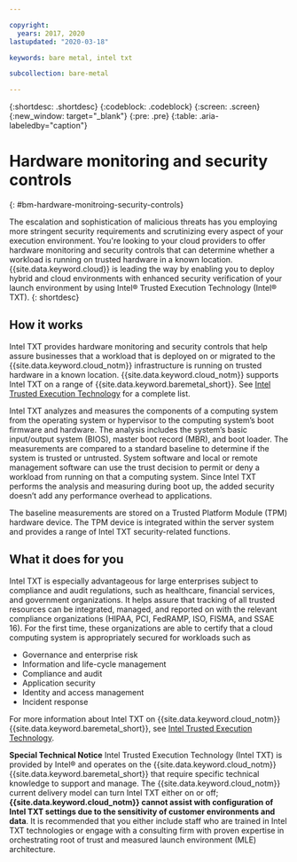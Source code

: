 ```yaml
---

copyright:
  years: 2017, 2020
lastupdated: "2020-03-18"

keywords: bare metal, intel txt

subcollection: bare-metal

---
```


{:shortdesc: .shortdesc}
{:codeblock: .codeblock}
{:screen: .screen}
{:new_window: target="_blank"}
{:pre: .pre}
{:table: .aria-labeledby="caption"}

# Hardware monitoring and security controls
{: #bm-hardware-monitroing-security-controls}

The escalation and sophistication of malicious threats has you employing more stringent security requirements and scrutinizing every aspect of your execution environment. You're looking to your cloud providers to offer hardware monitoring and security controls that can determine whether a workload is running on trusted hardware in a known location. {{site.data.keyword.cloud}} is leading the way by enabling you to deploy hybrid and cloud environments with enhanced security verification of your launch environment by using Intel&reg; Trusted Execution Technology (Intel&reg; TXT). 
{: shortdesc}

## How it works

Intel TXT provides hardware monitoring and security controls that help assure businesses that a workload that is deployed on or migrated to the {{site.data.keyword.cloud_notm}} infrastructure is running on trusted hardware in a known location. {{site.data.keyword.cloud_notm}} supports Intel TXT on a range of {{site.data.keyword.baremetal_short}}. See [Intel Trusted Execution Technology](https://www.ibm.com/cloud/bare-metal-servers/intel-txt) for a complete list.

Intel TXT analyzes and measures the components of a computing system from the operating system or hypervisor to the computing system’s boot firmware and hardware. The analysis includes the system’s basic input/output system (BIOS), master boot record (MBR), and boot loader. The measurements are compared to a standard baseline to determine if the system is trusted or untrusted. System software and local or remote management software can use the trust decision to permit or deny a workload from running on that a computing system. Since Intel TXT performs the analysis and measuring during boot up, the added security doesn’t add any performance overhead to applications.

The baseline measurements are stored on a Trusted Platform Module (TPM) hardware device. The TPM device is integrated within the server system and provides a range of Intel TXT security-related functions.

## What it does for you

Intel TXT is especially advantageous for large enterprises subject to compliance and audit regulations, such as healthcare, financial services, and government organizations. It helps assure that tracking of all trusted resources can be integrated, managed, and reported on with the relevant compliance organizations (HIPAA, PCI, FedRAMP, ISO, FISMA, and SSAE 16). For the first time, these organizations are able to certify that a cloud computing system is appropriately secured for workloads such as

* Governance and enterprise risk
* Information and life-cycle management
* Compliance and audit
* Application security
* Identity and access management
* Incident response

For more information about Intel TXT on {{site.data.keyword.cloud_notm}} {{site.data.keyword.baremetal_short}}, see [Intel Trusted Execution Technology](https://www.ibm.com/cloud/bare-metal-servers/intel-txt).

<!--The following link has more information about adding more security and compliance to your workloads with a [trusted secure cloud solution with IBM, VMware, and HyTrust](http://wpc.c320.edgecastcdn.net/00C320/DeploymentGuide_IBM_Intel_HyTrust_VMware_v1%200.pdf).-->

**Special Technical Notice** Intel Trusted Execution Technology (Intel TXT) is provided by Intel&reg; and operates on the {{site.data.keyword.cloud_notm}} {{site.data.keyword.baremetal_short}} that require specific technical knowledge to support and manage. The {{site.data.keyword.cloud_notm}} current delivery model can turn Intel TXT either on or off; **{{site.data.keyword.cloud_notm}} cannot assist with configuration of Intel TXT settings due to the sensitivity of customer environments and data**. It is recommended that you either include staff who are trained in Intel TXT technologies or engage with a consulting firm with proven expertise in orchestrating root of trust and measured launch environment (MLE) architecture.
